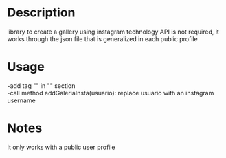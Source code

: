 # Description
library to create a gallery using instagram technology API is not required, it works through the json file that is generalized in each public profile

# Usage
-add tag "<script src='Galeria.js'></script>" in "<head>" section<br>
-call method addGaleriaInsta(usuario): replace usuario with an instagram username

# Notes
It only works with a public user profile
